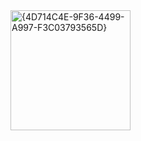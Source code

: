 <img width="192" alt="{4D714C4E-9F36-4499-A997-F3C03793565D}" src="https://github.com/user-attachments/assets/2c85867e-ad66-4e9a-943b-788fc7c2a4e1">
